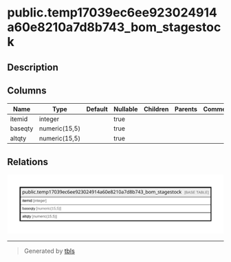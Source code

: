 # public.temp17039ec6ee923024914a60e8210a7d8b743_bom_stagestock

## Description

## Columns

| Name | Type | Default | Nullable | Children | Parents | Comment |
| ---- | ---- | ------- | -------- | -------- | ------- | ------- |
| itemid | integer |  | true |  |  |  |
| baseqty | numeric(15,5) |  | true |  |  |  |
| altqty | numeric(15,5) |  | true |  |  |  |

## Relations

![er](public.temp17039ec6ee923024914a60e8210a7d8b743_bom_stagestock.svg)

---

> Generated by [tbls](https://github.com/k1LoW/tbls)
